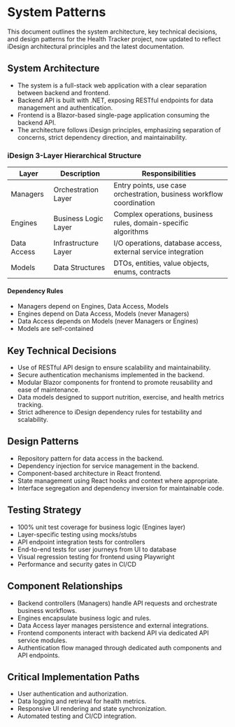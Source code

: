 # System Patterns

This document outlines the system architecture, key technical decisions, and design patterns for the Health Tracker project, now updated to reflect iDesign architectural principles and the latest documentation.

## System Architecture
- The system is a full-stack web application with a clear separation between backend and frontend.
- Backend API is built with .NET, exposing RESTful endpoints for data management and authentication.
- Frontend is a Blazor-based single-page application consuming the backend API.
- The architecture follows iDesign principles, emphasizing separation of concerns, strict dependency direction, and maintainability.

### iDesign 3-Layer Hierarchical Structure

| Layer           | Description              | Responsibilities                                                     |
| --------------- | ------------------------ | -------------------------------------------------------------------- |
| Managers        | Orchestration Layer      | Entry points, use case orchestration, business workflow coordination |
| Engines         | Business Logic Layer     | Complex operations, business rules, domain-specific algorithms       |
| Data Access     | Infrastructure Layer     | I/O operations, database access, external service integration        |
| Models          | Data Structures          | DTOs, entities, value objects, enums, contracts                      |

#### Dependency Rules
- Managers depend on Engines, Data Access, Models
- Engines depend on Data Access, Models (never Managers)
- Data Access depends on Models (never Managers or Engines)
- Models are self-contained

## Key Technical Decisions
- Use of RESTful API design to ensure scalability and maintainability.
- Secure authentication mechanisms implemented in the backend.
- Modular Blazor components for frontend to promote reusability and ease of maintenance.
- Data models designed to support nutrition, exercise, and health metrics tracking.
- Strict adherence to iDesign dependency rules for testability and scalability.

## Design Patterns
- Repository pattern for data access in the backend.
- Dependency injection for service management in the backend.
- Component-based architecture in React frontend.
- State management using React hooks and context where appropriate.
- Interface segregation and dependency inversion for maintainable code.

## Testing Strategy

- 100% unit test coverage for business logic (Engines layer)
- Layer-specific testing using mocks/stubs
- API endpoint integration tests for controllers
- End-to-end tests for user journeys from UI to database
- Visual regression testing for frontend using Playwright
- Performance and security gates in CI/CD

## Component Relationships
- Backend controllers (Managers) handle API requests and orchestrate business workflows.
- Engines encapsulate business logic and rules.
- Data Access layer manages persistence and external integrations.
- Frontend components interact with backend API via dedicated API service modules.
- Authentication flow managed through dedicated auth components and API endpoints.

## Critical Implementation Paths
- User authentication and authorization.
- Data logging and retrieval for health metrics.
- Responsive UI rendering and state synchronization.
- Automated testing and CI/CD integration.
